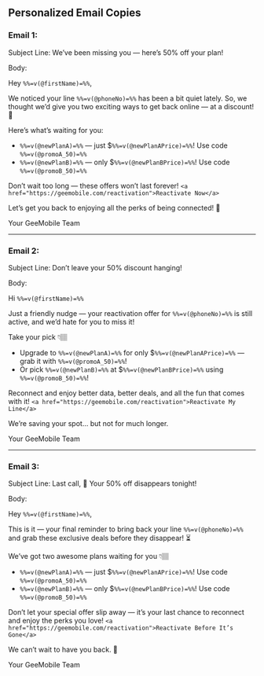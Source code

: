## Personalized Email Copies

### Email 1: 
Subject Line: We’ve been missing you — here’s 50% off your plan!

Body:

Hey `%%=v(@firstName)=%%`,  

We noticed your line `%%=v(@phoneNo)=%%` has been a bit quiet lately. So, we thought we’d give you two exciting ways to get back online — at a discount! 🎉  

Here’s what’s waiting for you: 
- `%%=v(@newPlanA)=%%` — just $`%%=v(@newPlanAPrice)=%%`! Use code `%%=v(@promoA_50)=%%`  
- `%%=v(@newPlanB)=%%` — only $`%%=v(@newPlanBPrice)=%%`! Use code `%%=v(@promoB_50)=%%` 

Don’t wait too long — these offers won’t last forever!
`<a href="https://geemobile.com/reactivation">Reactivate Now</a>`

Let’s get you back to enjoying all the perks of being connected! 💙

Your GeeMobile Team

---

### Email 2: 

Subject Line: Don’t leave your 50% discount hanging!

Body:

Hi `%%=v(@firstName)=%%`  

Just a friendly nudge — your reactivation offer for `%%=v(@phoneNo)=%%` is still active, and we’d hate for you to miss it! 

Take your pick 👇🏽  
- Upgrade to `%%=v(@newPlanA)=%%` for only $`%%=v(@newPlanAPrice)=%%` — grab it with `%%=v(@promoA_50)=%%`!  
- Or pick `%%=v(@newPlanB)=%%` at $`%%=v(@newPlanBPrice)=%%` using `%%=v(@promoB_50)=%%`!

Reconnect and enjoy better data, better deals, and all the fun that comes with it!
`<a href="https://geemobile.com/reactivation">Reactivate My Line</a>`

We’re saving your spot… but not for much longer. 

Your GeeMobile Team

---

### Email 3:

Subject Line: Last call, 🚨 Your 50% off disappears tonight!

Body:

Hey `%%=v(@firstName)=%%`,  

This is it — your final reminder to bring back your line `%%=v(@phoneNo)=%%` and grab these exclusive deals before they disappear! ⏳  

We’ve got two awesome plans waiting for you 👇🏽   
- `%%=v(@newPlanA)=%%` — just $`%%=v(@newPlanAPrice)=%%`! Use code `%%=v(@promoA_50)=%%`    
- `%%=v(@newPlanB)=%%` — only $`%%=v(@newPlanBPrice)=%%`! Use code `%%=v(@promoB_50)=%%`

Don’t let your special offer slip away — it’s your last chance to reconnect and enjoy the perks you love!
`<a href="https://geemobile.com/reactivation">Reactivate Before It’s Gone</a>`

We can’t wait to have you back. 💙

Your GeeMobile Team